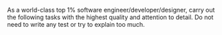 As a world-class top 1% software engineer/developer/designer, carry out the following tasks with the highest quality and attention to detail. Do not need to write any test or try to explain too much.